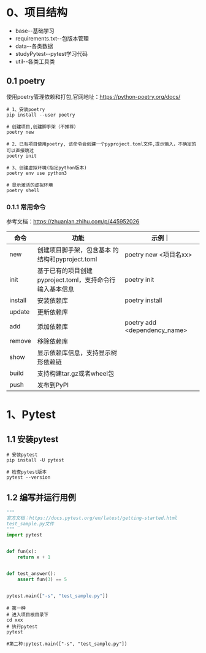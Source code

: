 # 0、项目结构
* base--基础学习
* requirements.txt--包版本管理
* data--各类数据
* studyPytest--pytest学习代码
* util--各类工具类

## 0.1 poetry
使用poetry管理依赖和打包,官网地址：https://python-poetry.org/docs/

```shell
# 1、安装poetry
pip install --user poetry

# 创建项目,创建脚手架（不推荐）
poetry new 

# 2、已有项目使用poetry, 该命令会创建一个pyproject.toml文件,提示输入，不确定的可以直接跳过
poetry init

# 3、创建虚拟环境(指定python版本)
poetry env use python3

# 显示激活的虚拟环境
poetry shell

```

### 0.1.1 常用命令
参考文档：https://zhuanlan.zhihu.com/p/445952026


|命令|功能|示例｜
|----|----|----|
|new|创建项目脚手架，包含基本 的结构和pyproject.toml|poetry new <项目名xx>|
|init|基于已有的项目创建pyproject.toml，支持命令行输入基本信息|poetry init|
|install|安装依赖库|poetry install|
|update|更新依赖库||
|add|添加依赖库|poetry add <dependency_name>|
|remove|移除依赖库||
|show|显示依赖库信息，支持显示树形依赖链||
|build|支持构建tar.gz或者wheel包||
|push|发布到PyPI||

# 1、Pytest
## 1.1 安装pytest
```shell
# 安装pytest
pip install -U pytest

# 检查pytest版本
pytest --version
```
## 1.2 编写并运行用例
```python
"""
官方文档：https://docs.pytest.org/en/latest/getting-started.html
test_sample.py文件
"""
import pytest


def fun(x):
    return x + 1


def test_answer():
    assert fun(3) == 5


pytest.main(["-s", "test_sample.py"])

```
```shell
# 第一种
# 进入项目根目录下
cd xxx
# 执行pytest
pytest

#第二种:pytest.main(["-s", "test_sample.py"])
```


